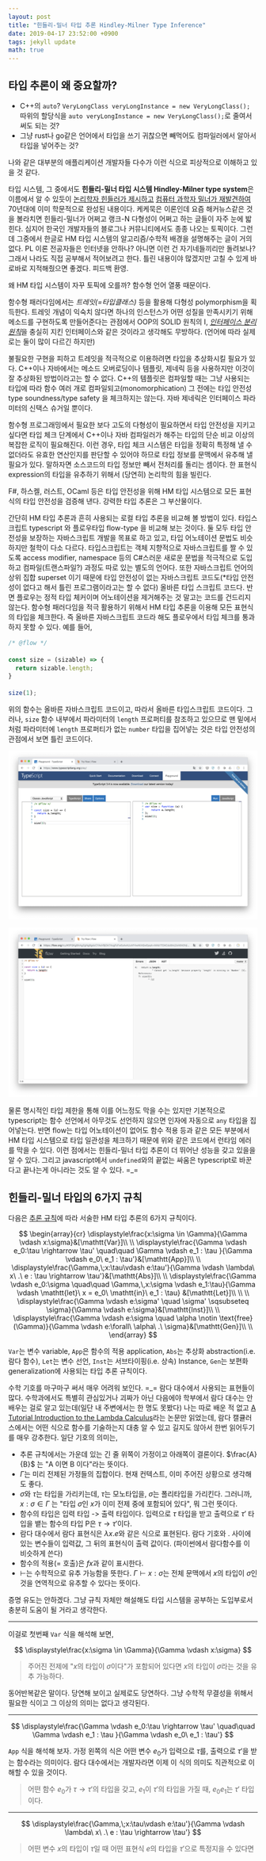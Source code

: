 ```yaml
---
layout: post
title: "힌들리-밀너 타입 추론 Hindley-Milner Type Inference"
date: 2019-04-17 23:52:00 +0900
tags: jekyll update
math: true
---
```


## 타입 추론이 왜 중요할까?

* C++의 `auto`? `VeryLongClass veryLongInstance = new VeryLongClass();` 따위의 할당식을 `auto veryLongInstance = new VeryLongClass();`로 줄여서 써도 되는 것?
* 그냥 rust나 go같은 언어에서 타입을 쓰기 귀찮으면 빼먹어도 컴파일러에서 알아서 타입을 넣어주는 것?

나와 같은 대부분의 애플리케이션 개발자들 다수가 이런 식으로 피상적으로 이해하고 있을 것 같다.

타입 시스템, 그 중에서도 **힌들리-밀너 타입 시스템 Hindley-Milner type system**은 이름에서 알 수 있듯이 [논리학자 힌들러가 제시하고](https://www.semanticscholar.org/paper/THE-PRINCIPAL-TYPE-SCHEME-OF-AN-OBJECT-IN-LOGIC/fc64117e5d5ed5947a0c85c55597e4116d6e55c6) [컴퓨터 과학자 밀너가 재발견하여](https://www.sciencedirect.com/science/article/pii/0022000078900144) 70년대에 이미 학문적으로 완성된 내용이다. 케케묵은 이론인데  요즘 해커뉴스같은 것을 볼라치면 힌들리-밀너가 어쩌고 랭크-N 다형성이 어쩌고 하는 글들이 자주 눈에 밟힌다. 심지어 한국인 개발자들의 블로그나 커뮤니티에서도 종종 나오는 토픽이다. 그런데 그중에서 한글로 HM 타입 시스템의 알고리즘/수학적 배경을 설명해주는 글이 거의 없다. PL 이론 전공자들은 인터넷을 안하나? 아니면 이런 건 자기네들끼리만 돌려보나? 그래서 나라도 직접 공부해서 적어보려고 한다. 틀린 내용이야 많겠지만 고칠 수 있게 바로바로 지적해줬으면 좋겠다. 피드백 환영.

왜 HM 타입 시스템이 자꾸 토픽에 오를까? 함수형 언어 열풍 때문이다.

함수형 패러다임에서는 *트레잇(=타입클래스)* 등을 활용해 다형성 polymorphism을 획득한다. 트레잇 개념이 익숙치 않다면 하나의 인스턴스가 어떤 성질을 만족시키기 위해 메소드를 구현하도록 만들어준다는 관점에서 OOP의 SOLID 원칙의 I, [*인터페이스 분리 원칙*](https://ko.wikipedia.org/wiki/%EC%9D%B8%ED%84%B0%ED%8E%98%EC%9D%B4%EC%8A%A4_%EB%B6%84%EB%A6%AC_%EC%9B%90%EC%B9%99)을 충실히 지킨 인터페이스와 같은 것이라고 생각해도 무방하다. (언어에 따라 실제로는 둘이 많이 다르긴 하지만)

불필요한 구현을 피하고 트레잇을 적극적으로 이용하려면 타입을 추상화시킬 필요가 있다. C++이나 자바에서는 메소드 오버로딩이나 템플릿, 제네릭 등을 사용하지만 이것이 잘 추상화된 방법이라고는 할 수 없다. C++의 템플릿은 컴파일할 때는 그냥 사용되는 타입에 따라 함수 여러 개로 컴파일되고(monomorphication) 그 전에는 타입 안전성 type soundness/type safety 을 체크하지는 않는다. 자바 제네릭은 인터페이스 파라미터의 신택스 슈거일 뿐이다.

함수형 프로그래밍에서 필요한 보다 고도의 다형성이 필요하면서 타입 안전성을 지키고 싶다면 타입 체크 단계에서 C++이나 자바 컴파일러가 해주는 타입의 단순 비교 이상의 복잡한 로직이 필요해진다. 이런 경우, 타입 체크 시스템은 타입을 정확히 특정해 낼 수 없더라도 유효한 연산인지를 판단할 수 있어야 하므로 타입 정보를 문맥에서 유추해 낼 필요가 있다. 말하자면 소스코드의 타입 정보만 빼서 전처리를 돌리는 셈이다. 한 표현식 expression의 타입을 유추하기 위해서 (당연히) 논리학의 힘을 빌린다.

F#, 하스켈, 러스트, OCaml 등은 타입 안전성을 위해 HM 타입 시스템으로 모든 표현식의 타입 안전성을 검증해 낸다. 강력한 타입 추론은 그 부산물이다.

간단히 HM 타입 추론과 흔히 사용되는 로컬 타입 추론을 비교해 볼 방법이 있다. 타입스크립트 typescript 와 플로우타입 flow-type 을 비교해 보는 것이다. 둘 모두 타입 안전성을 보장하는 자바스크립트 개발을 목표로 하고 있고, 타입 어노테이션 문법도 비슷하지만 철학이 다소 다르다. 타입스크립트는 객체 지향적으로 자바스크립트를 짤 수 있도록 access modifier, namespace 등의 C#스러운 새로운 문법을 적극적으로 도입하고 컴파일(트랜스파일?) 과정도 따로 있는 별도의 언어다. 또한 자바스크립트 언어의 상위 집합 superset 이기 때문에 타입 안전성이 없는 자바스크립트 코드도(*타입 안전성이 없다고 해서 틀린 프로그램이라고는 할 수 없다) 올바른 타입 스크립트 코드다. 반면 플로우는 정적 타입 체커이며 어노테이션을 제거해주는 것 말고는 코드를 건드리지 않는다. 함수형 패러다임을 적극 활용하기 위해서 HM 타입 추론을 이용해 모든 표현식의 타입을 체크한다. 즉 올바른 자바스크립트 코드라 해도 플로우에서 타입 체크를 통과하지 못할 수 있다. 예를 들어,

```typescript
/* @flow */

const size = (sizable) => {
  return sizable.length;
}

size(1);
```

위의 함수는 올바른 자바스크립트 코드이고, 따라서 올바른 타입스크립트 코드이다. 그러나, `size` 함수 내부에서 파라미터의 `length` 프로퍼티를 참조하고 있으므로 맨 밑에서처럼 파라미터에 `length` 프로퍼티가 없는 `number` 타입을 집어넣는 것은 타입 안전성의 관점에서 보면 틀린 코드이다.

![타입스크립트에서 에러 없이 컴파일되는 모습](/assets/2019-04-17-hindley-milner-type-inference/1.png)

![플로우에서는 타입 에러를 잡아낸다](/assets/2019-04-17-hindley-milner-type-inference/2.png)

물론 명시적인 타입 제한을 통해 이를 어느정도 막을 수는 있지만 기본적으로 typescript는 함수 선언에서 아무것도 선언하지 않으면 인자에 자동으로 `any` 타입을 집어넣는다. 반면 flow는 타입 어노테이션이 없어도 함수 적용 등과 같은 모든 부분에서 HM 타입 시스템으로 타입 일관성을 체크하기 때문에 위와 같은 코드에서 런타임 에러를 막을 수 있다. 이런 점에서는 힌들리-밀너 타입 추론이 더 뛰어난 성능을 갖고 있을을 알 수 있다. 그리고 javascript에서 `undefined`와의 끝없는 싸움은 typescript로 바꾼다고 끝나는게 아니라는 것도 알 수 있다. =_=

## 힌들리-밀너 타입의 6가지 규칙

다음은 [추론 규칙](https://en.wikipedia.org/wiki/Rule_of_inference#The_standard_form_of_rules_of_inference)에 따라 서술한 HM 타입 추론의 6가지 규칙이다.

$$
\begin{array}{cr}
 \displaystyle\frac{x:\sigma \in \Gamma}{\Gamma \vdash x:\sigma}&[\mathtt{Var}]\\ \\
 \displaystyle\frac{\Gamma \vdash e_0:\tau \rightarrow \tau' \quad\quad \Gamma \vdash e_1 : \tau }{\Gamma \vdash e_0\ e_1 : \tau'}&[\mathtt{App}]\\ \\
 \displaystyle\frac{\Gamma,\;x:\tau\vdash e:\tau'}{\Gamma \vdash \lambda\ x\ .\ e : \tau \rightarrow \tau'}&[\mathtt{Abs}]\\ \\
 \displaystyle\frac{\Gamma \vdash e_0:\sigma \quad\quad \Gamma,\,x:\sigma \vdash e_1:\tau}{\Gamma \vdash \mathtt{let}\ x = e_0\ \mathtt{in}\ e_1 : \tau} &[\mathtt{Let}]\\ \\ \\
 \displaystyle\frac{\Gamma \vdash e:\sigma' \quad \sigma' \sqsubseteq \sigma}{\Gamma \vdash e:\sigma}&[\mathtt{Inst}]\\ \\
 \displaystyle\frac{\Gamma \vdash e:\sigma \quad \alpha \notin \text{free}(\Gamma)}{\Gamma \vdash e:\forall\ \alpha\ .\ \sigma}&[\mathtt{Gen}]\\ \\
\end{array}
$$

$\mathtt{Var}$는 변수 variable, $\mathtt{App}$은 함수의 적용 application, $\mathtt{Abs}$는 추상화 abstraction(i.e. 람다 함수), $\mathtt{Let}$는 변수 선언, $\mathtt{Inst}$는 서브타이핑(i.e. 상속) Instance, $\mathtt{Gen}$는 보편화 generalization에 사용되는 타입 추론 규칙이다.

수학 기호를 마구마구 써서 매우 어려워 보인다. =_= 람다 대수에서 사용되는 표현들이 많다. 수학과에서도 특별히 관심있거나 괴짜가 아닌 다음에야 학부에서 람다 대수는 안배우는 걸로 알고 있는데(일단 내 주변에서는 한 명도 못봤다) 나는 따로 배운 적 없고 [A Tutorial Introduction to the Lambda Calculus](https://arxiv.org/abs/1503.09060)라는 논문만 읽었는데, 람다 캘큘러스에서는 어떤 식으로 함수를 기술하는지 대충 알 수 있고 길지도 않아서 한번 읽어두기를 매우 강추한다. 일단 기호의 의미는,

* 추론 규칙에서는 가운데 있는 긴 줄 위쪽이 가정이고 아래쪽이 결론이다. $\frac{A}{B}$ 는 "A 이면 B 이다"라는 뜻이다.
* $\Gamma$는 미리 전제된 가정들의 집합이다. 현재 컨텍스트, 이미 주어진 상황으로 생각해도 좋다.
* $\sigma$와 $\tau$는 타입을 가리키는데, $\tau$는 모노타입을, $\sigma$는 폴리타입을 가리킨다. 그러니까, $x:\sigma \in \Gamma$ 는 "타입 $\sigma$인 $x$가 이미 전제 중에 포함되어 있다", 뭐 그런 뜻이다.
* 함수의 타입은 입력 타입 -> 출력 타입이다. 입력으로 $\tau$ 타입을 받고 출력으로 $\tau'$ 타입을 뱉는 함수의 타입 P은 $\tau \rightarrow \tau'$이다.
* 람다 대수에서 람다 표현식은 $\lambda x. e$와 같은 식으로 표현된다. 람다 기호와 . 사이에 있는 변수들이 입력값, 그 뒤의 표현식이 출력 값이다. (파이썬에서 람다함수를 이 비슷하게 쓴다)
* 함수의 적용(= 호출)은 $fx$과 같이 표시한다.
* $\vdash$는 수학적으로 유추 가능함을 뜻한다. $\Gamma \vdash x:\sigma$는 전체 문맥에서 $x$의 타입이 $\sigma$인 것을 연역적으로 유추할 수 있다는 뜻이다.

증명 유도는 안하겠다. 그냥 규칙 자체만 해설해도 타입 시스템을 공부하는 도입부로서 충분히 도움이 될 거라고 생각한다.

---

이걸로 첫번째 $\mathtt{Var}$ 식을 해석해 보면,

$$
\displaystyle\frac{x:\sigma \in \Gamma}{\Gamma \vdash x:\sigma}
$$

> 주어진 전제에 "$x$의 타입이 $\sigma$이다"가 포함되어 있다면 $x$의 타입이 $\sigma$라는 것을 유추 가능하다.

동어반복같은 말이다. 당연해 보이고 실제로도 당연하다. 그냥 수학적 무결성을 위해서 필요한 식이고 그 이상의 의미는 없다고 생각된다.

---

$$
\displaystyle\frac{\Gamma \vdash e_0:\tau \rightarrow \tau' \quad\quad \Gamma \vdash e_1 : \tau }{\Gamma \vdash e_0\ e_1 : \tau'}
$$

$\mathtt{App}$ 식을 해석해 보자. 가정 왼쪽의 식은 어떤 변수 $e_0$가 입력으로 $\tau$를, 출력으로 $\tau'$을 받는 함수라는 의미이다. 람다 대수에서는 개발자라면 이제 이 식의 의미도 직관적으로 이해할 수 있을 것이다.

> 어떤 함수 $e_0$가 $\tau \rightarrow \tau'$의 타입을 갖고, $e_1$이 $\tau'$의 타입을 가질 때, $e_0e_1$는 $\tau'$ 타입이다.

---

$$
\displaystyle\frac{\Gamma,\;x:\tau\vdash e:\tau'}{\Gamma \vdash \lambda\ x\ .\ e : \tau \rightarrow \tau'}
$$

> 어떤 변수 $x$의 타입이 $\tau$일 때 어떤 표현식 $e$의 타입을 $\tau'$으로 특정지을 수 있다면
